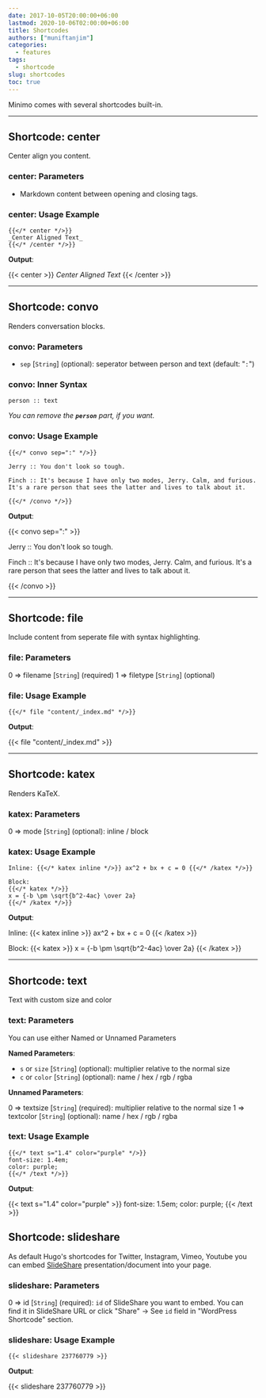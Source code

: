 ```yaml
---
date: 2017-10-05T20:00:00+06:00
lastmod: 2020-10-06T02:00:00+06:00
title: Shortcodes
authors: ["muniftanjim"]
categories:
  - features
tags:
  - shortcode
slug: shortcodes
toc: true
---
```

Minimo comes with several shortcodes built-in.

-------

## Shortcode: center

Center align you content.

### center: Parameters

- Markdown content between opening and closing tags.

### center: Usage Example

```golang
{{</* center */>}}
_Center Aligned Text_
{{</* /center */>}}
```

**Output**:

{{< center >}}
_Center Aligned Text_
{{< /center >}}

-------

## Shortcode: convo

Renders conversation blocks.

### convo: Parameters

- `sep`  [`String`] \(optional\): seperator between person and text (default: "`:`")

### convo: Inner Syntax

```golang
person :: text
```

_You can remove the **`person`** part, if you want._

### convo: Usage Example

```golang
{{</* convo sep=":" */>}}

Jerry :: You don't look so tough.

Finch :: It's because I have only two modes, Jerry. Calm, and furious. It's a rare person that sees the latter and lives to talk about it.

{{</* /convo */>}}
```

**Output**:

{{< convo sep=":" >}}

Jerry :: You don't look so tough.

Finch :: It's because I have only two modes, Jerry. Calm, and furious. It's a rare person that sees the latter and lives to talk about it.

{{< /convo >}}

-------

## Shortcode: file

Include content from seperate file with syntax highlighting.

### file: Parameters

0 => filename [`String`] \(required\)
1 => filetype [`String`] \(optional\)

### file: Usage Example

```golang
{{</* file "content/_index.md" */>}}
```

**Output**:

{{< file "content/_index.md" >}}

-------

## Shortcode: katex

Renders KaTeX.

### katex: Parameters

0 => mode [`String`] \(optional\): inline / block

### katex: Usage Example

```golang
Inline: {{</* katex inline */>}} ax^2 + bx + c = 0 {{</* /katex */>}}

Block:
{{</* katex */>}}
x = {-b \pm \sqrt{b^2-4ac} \over 2a}
{{</* /katex */>}}
```

**Output**:

Inline: {{< katex inline >}} ax^2 + bx + c = 0 {{< /katex >}}

Block:
{{< katex >}}
x = {-b \pm \sqrt{b^2-4ac} \over 2a}
{{< /katex >}}

-------

## Shortcode: text

Text with custom size and color

### text: Parameters

You can use either Named or Unnamed Parameters

**Named Parameters**:

- `s` or `size`  [`String`] \(optional\): multiplier relative to the normal size
- `c` or `color` [`String`] \(optional\): name / hex / rgb / rgba

**Unnamed Parameters**:

0 => textsize [`String`] \(required\): multiplier relative to the normal size
1 => textcolor [`String`] \(optional\): name / hex / rgb / rgba

### text: Usage Example

```golang
{{</* text s="1.4" color="purple" */>}}
font-size: 1.4em;
color: purple;
{{</* /text */>}}
```

**Output**:

{{< text s="1.4" color="purple" >}}
font-size: 1.5em;
color: purple;
{{< /text >}}


## Shortcode: slideshare

As default Hugo's shortcodes for Twitter, Instagram, Vimeo, Youtube you can embed [SlideShare](https://www.slideshare.net/) presentation/document into your page.

### slideshare: Parameters

0 => id [`String`] \(required\): `id` of SlideShare you want to embed. You can find it in
SlideShare URL or click "Share" -> See `id` field in "WordPress Shortcode" section.

### slideshare: Usage Example

```golang
{{< slideshare 237760779 >}}
```

**Output**:

{{< slideshare 237760779 >}}

